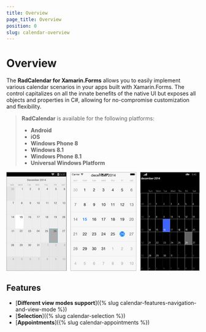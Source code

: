 ```yaml
---
title: Overview
page_title: Overview
position: 0
slug: calendar-overview
---
```


# Overview #

The **RadCalendar for Xamarin.Forms** allows you to easily implement various calendar scenarios in your apps built with Xamarin.Forms. The control capitalizes on all the innate benefits of the native UI but exposes all objects and properties in C#, allowing for no-compromise customization and flexibility.

> **RadCalendar** is available for the following platforms:
> 
> - **Android**
> - **iOS**
> - **Windows Phone 8**
> - **Windows 8.1**
> - **Windows Phone 8.1**
> - **Universal Windows Platform**

![Calendar Overview](images/calendar-overview.png "Calendar Overview")

## Features ##

- [**Different view modes support**]({% slug calendar-features-navigation-and-view-mode %})
- [**Selection**]({% slug calendar-selection %})
- [**Appointments**]({% slug calendar-appointments %})